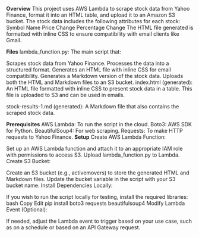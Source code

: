 
**Overview**
This project uses AWS Lambda to scrape stock data from Yahoo Finance, format it into an HTML table, and upload it to an Amazon S3 bucket. The stock data includes the following attributes for each stock:
Symbol
Name
Price
Change
Percentage Change
The HTML file generated is formatted with inline CSS to ensure compatibility with email clients like Gmail.

**Files**
lambda_function.py: The main script that:

Scrapes stock data from Yahoo Finance.
Processes the data into a structured format.
Generates an HTML file with inline CSS for email compatibility.
Generates a Markdown version of the stock data.
Uploads both the HTML and Markdown files to an S3 bucket.
index.html (generated): An HTML file formatted with inline CSS to present stock data in a table. This file is uploaded to S3 and can be used in emails.

stock-results-1.md (generated): A Markdown file that also contains the scraped stock data.

**Prerequisites**
AWS Lambda: To run the script in the cloud.
Boto3: AWS SDK for Python.
BeautifulSoup4: For web scraping.
Requests: To make HTTP requests to Yahoo Finance.
**Setup**
Create AWS Lambda Function:

Set up an AWS Lambda function and attach it to an appropriate IAM role with permissions to access S3.
Upload lambda_function.py to Lambda.
Create S3 Bucket:

Create an S3 bucket (e.g., activemovers) to store the generated HTML and Markdown files.
Update the bucket variable in the script with your S3 bucket name.
Install Dependencies Locally:

If you wish to run the script locally for testing, install the required libraries:
bash
Copy
Edit
pip install boto3 requests beautifulsoup4
Modify Lambda Event (Optional):

If needed, adjust the Lambda event to trigger based on your use case, such as on a schedule or based on an API Gateway request.
